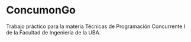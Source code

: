 # ConcumonGo
Trabajo práctico para la materia Técnicas de Programación Concurrente I de la Facultad de Ingeniería de la UBA.
